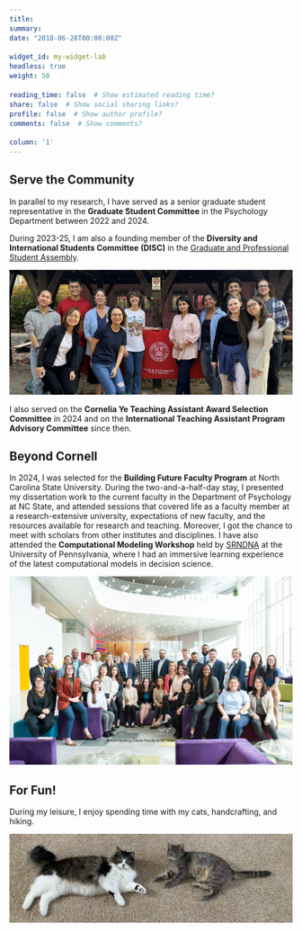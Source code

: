 ```yaml
---
title: 
summary: 
date: "2018-06-28T00:00:00Z"

widget_id: my-widget-lab
headless: true
weight: 50

reading_time: false  # Show estimated reading time?
share: false  # Show social sharing links?
profile: false  # Show author profile?
comments: false  # Show comments?

column: '1'
---
```

## Serve the Community
In parallel to my research, I have served as a senior graduate student representative in the **Graduate Student Committee** in the Psychology Department between 2022 and 2024. 


During 2023-25, I am also a founding member of the **Diversity and International Students Committee (DISC)** in the [Graduate and Professional Student Assembly](https://assembly.cornell.edu/shared-governance-cornell/graduate-and-professional-student-assembly).
<p align="center">
  <img src="DISC-2023.jpg" width="600"/>
</p>

I also served on the **Cornelia Ye Teaching Assistant Award Selection Committee** in 2024 and on the **International Teaching Assistant Program Advisory Committee** since then.

## Beyond Cornell
In 2024, I was selected for the **Building Future Faculty Program** at North Carolina State University. During the two-and-a-half-day stay, I presented my dissertation work to the current faculty in the Department of Psychology at NC State, and attended sessions that covered life as a faculty member at a research-extensive university, expectations of new faculty, and the resources available for research and teaching. Moreover, I got the chance to meet with scholars from other institutes and disciplines. I have also attended the **Computational Modeling Workshop** held by [SRNDNA](https://srndna.utdallas.edu/) at the University of Pennsylvania, where I had an immersive learning experience of the latest computational models in decision science.

<p align="center">
  <img src="BFF2024.JPG" width="800"/>
</p>

## For Fun!
During my leisure, I enjoy spending time with my cats, handcrafting, and hiking. 
<p align="center">
  <img src="cats.jpg" width="600"/>
</p>
